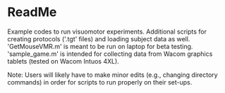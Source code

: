 # ReadMe

Example codes to run visuomotor experiments. Additional scripts for creating protocols ('.tgt' files) and loading subject data as well. 'GetMouseVMR.m' is meant to be run on laptop for beta testing. 'sample_game.m' is intended for collecting data from Wacom graphics tablets (tested on Wacom Intuos 4XL). 

Note: Users will likely have to make minor edits (e.g., changing directory commands) in order for scripts to run properly on their set-ups.
